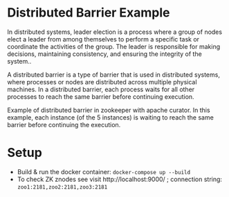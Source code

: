 

# Distributed Barrier Example
In distributed systems, leader election is a process where a group of nodes elect a leader from among themselves to perform a specific task or coordinate the activities of the group. The leader is responsible for making decisions, maintaining consistency, and ensuring the integrity of the system..

A distributed barrier is a type of barrier that is used in distributed systems, where processes or nodes are distributed across multiple physical machines. In a distributed barrier, each process waits for all other processes to reach the same barrier before continuing execution.

Example of distributed barrier in zookeeper with apache curator. In this example, each instance (of the 5 instances) is waiting to reach the same barrier before continuing the execution.

# Setup
- Build & run the docker container:
  ```docker-compose up --build```
- To check ZK znodes see visit http://localhost:9000/ ; connection string: `zoo1:2181,zoo2:2181,zoo3:2181`

